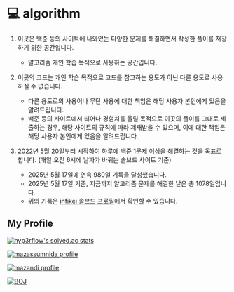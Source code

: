 # 💻 algorithm

1. 이곳은 백준 등의 사이트에 나와있는 다양한 문제를 해결하면서 작성한 풀이를 저장하기 위한 공간입니다.

    - 알고리즘 개인 학습 목적으로 사용하는 공간입니다.

2. 이곳의 코드는 개인 학습 목적으로 코드를 참고하는 용도가 아닌 다른 용도로 사용하실 수 없습니다.

    - 다른 용도로의 사용이나 무단 사용에 대한 책임은 해당 사용자 본인에게 있음을 알려드립니다.
    - 백준 등의 사이트에서 티어나 경험치를 올릴 목적으로 이곳의 풀이를 그대로 제출하는 경우, 해당 사이트의 규칙에 따라 제재받을 수 있으며, 이에 대한 책임은 해당 사용자 본인에게 있음을 알려드립니다.

3. 2022년 5월 20일부터 시작하여 하루에 백준 1문제 이상을 해결하는 것을 목표로 합니다. (매일 오전 6시에 날짜가 바뀌는 솔브드 사이트 기준)

    - 2025년 5월 17일에 연속 980일 기록을 달성했습니다.
    - 2025년 5월 17일 기준, 지금까지 알고리즘 문제를 해결한 날은 총 1078일입니다.
    - 위의 기록은 [infikei 솔브드 프로필](https://solved.ac/profile/infikei)에서 확인할 수 있습니다.

## My Profile

[![hyp3rflow's solved.ac stats](https://github-readme-solvedac.hyp3rflow.vercel.app/api/?handle=infikei)](https://solved.ac/profile/infikei)

[![mazassumnida profile](http://mazassumnida.wtf/api/v2/generate_badge?boj=infikei)](https://solved.ac/profile/infikei)

[![mazandi profile](http://mazandi.herokuapp.com/api?handle=infikei&theme=dark)](https://solved.ac/profile/infikei)

[![BOJ](https://bojstat.vulcan.site/infikei)](https://solved.ac/profile/infikei)
